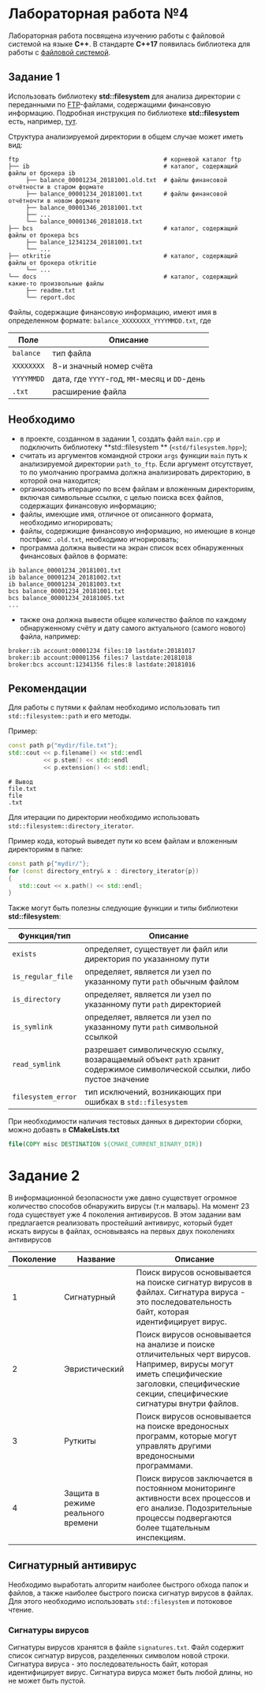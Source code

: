 # Лабораторная работа №4

Лабораторная работа посвящена изучению работы с файловой системой на языке **C++**. В стандарте **C++17** появилась
библиотека для работы с [файловой системой](https://en.cppreference.com/w/cpp/filesystem).

## Задание 1

Использовать библиотеку **std::filesystem** для анализа директории с переданными
по [FTP](https://ru.wikipedia.org/wiki/FTP)-файлами, содержащими финансовую информацию. Подробная инструкция по
библиотеке **std::filesystem** есть,
например, [тут](https://www.std.org/doc/libs/1_68_0/libs/filesystem/doc/tutorial.html).

Структура анализируемой директории в общем случае может иметь вид:

```
ftp                                         # корневой каталог ftp
├── ib                                      # каталог, содержащий файлы от брокера ib
     ├── balance_00001234_20181001.old.txt  # файлы финансовой отчётности в старом формате 
     ├── balance_00001234_20181001.txt      # файлы финансовой отчётночти в новом формате 
     ├── balance_00001346_20181001.txt      
     ├── ...     
     └── balance_00001346_20181018.txt      
├── bcs                                     # каталог, содержащий файлы от брокера bcs
     ├── balance_12341234_20181001.txt
     └── ...     
├── otkritie                                # каталог, содержащий файлы от брокера otkritie
     └── ...   
└── docs                                    # каталог, содержащий какие-то произвольные файлы
     ├── readme.txt     
     └── report.doc 
```

Файлы, содержащие финансовую информацию, имеют имя в определенном формате:
`balance_XXXXXXXX_YYYYMMDD.txt`, где

| Поле       | Описание                                     |
|------------|----------------------------------------------|
| `balance`  | тип файла                                    |
| `XXXXXXXX` | 8-и значный номер счёта                      |
| `YYYYMMDD` | дата, где `YYYY`-год, `MM`-месяц и `DD`-день |
| `.txt`     | расширение файла                             |

## Необходимо

- в проекте, созданном в задании 1, создать файл `main.cpp` и подключить библиотеку **std::filesystem
  ** (`<std/filesystem.hpp>`);
- считать из аргументов командной строки `args` функции `main` путь к анализируемой директории `path_to_ftp`. Если
  аргумент отсутствует, то по умолчанию программа должна анализировать директорию, в которой она находится;
- организовать итерацию по всем файлам и вложенным директориям, включая символьные ссылки, с целью поиска всех файлов,
  содержащих финансовую информацию;
- файлы, имеющие имя, отличное от описанного формата, необходимо игнорировать;
- файлы, содержищие финансовую информацию, но имеющие в конце постфикс `.old.txt`, необходимо игнорировать;
- программа должна вывести на экран список всех обнаруженных финансовых файлов в формате:

```Shell
ib balance_00001234_20181001.txt
ib balance_00001234_20181002.txt
ib balance_00001234_20181003.txt
bcs balance_00001234_20181001.txt
bcs balance_00001234_20181005.txt
...
```

- также она должна вывести общее количество файлов по каждому обнаруженному счёту и дату самого актуального (самого
  нового) файла, например:

```Shell
broker:ib account:00001234 files:10 lastdate:20181017
broker:ib account:00001356 files:7 lastdate:20181018
broker:bcs account:12341356 files:8 lastdate:20181016
```

## Рекомендации

Для работы с путями к файлам необходимо использовать тип `std::filesystem::path` и его методы.

Пример:

```cpp
const path p{"mydir/file.txt"};
std::cout << p.filename() << std::endl
          << p.stem() << std::endl
          << p.extension() << std::endl;
```

```Shell
# Вывод
file.txt
file
.txt
```

Для итерации по директории необходимо использовать `std::filesystem::directory_iterator`.

Пример кода, который выведет пути ко всем файлам и вложенным директориям в папке:

```cpp
const path p{"mydir/"};
for (const directory_entry& x : directory_iterator{p})
{
   std::cout << x.path() << std::endl;
}
```

Также могут быть полезны следующие функции и типы библиотеки **std::filesystem**:

| Функция/тип        | Описание                                                                                                                |
|--------------------|-------------------------------------------------------------------------------------------------------------------------|
| `exists`           | определяет, существует ли файл или директория по указанному пути                                                        |
| `is_regular_file`  | определяет, является ли узел по указанному пути `path` обычным файлом                                                   |
| `is_directory`     | определяет, является ли узел по указанному пути `path` директорией                                                      |
| `is_symlink`       | определяет, является ли узел по указанному пути `path` символьной ссылкой                                               |
| `read_symlink`     | разрешает символическую ссылку, возаращаемый объект `path` хранит содержимое символической ссылки, либо пустое значение |
| `filesystem_error` | тип исключений, возникающих при ошибках в `std::filesystem`                                                             |

При необходимости наличия тестовых данных в директории сборки, можно добавть в **CMakeLists.txt**

```cmake
file(COPY misc DESTINATION ${CMAKE_CURRENT_BINARY_DIR})
```

# Задание 2

В информационной безопасности уже давно существует огромное количество способов обнаружить вирусы (т.н малварь). На
момент 23 года существует уже 4 поколения антивирусов. В этом задании вам предлагается реализовать простейший антивирус,
который будет искать вирусы в файлах, основываясь на первых двух поколениях антивирусов

| Поколение   | Название                          | Описание                                                                                                                                                                                      |
|-------------|-----------------------------------|-----------------------------------------------------------------------------------------------------------------------------------------------------------------------------------------------|
| 1           | Сигнатурный                       | Поиск вирусов основывается на поиске сигнатур вирусов в файлах. Сигнатура вируса - это последовательность байт, которая идентифицирует вирус.                                                 |
| 2           | Эвристический                     | Поиск вирусов основывается на анализе и поиске отличительных черт вирусов. Например, вирусы могут иметь специфические заголовки, специфические секции, специфические сигнатуры внутри файлов. |
| 3           | Руткиты                           | Поиск вирусов основывается на поиске вредоносных программ, которые могут управлять другими вредоносными программами.                                                                          |
| 4           | Защита в режиме реального времени | Поиск вирусов заключается в постоянном мониторинге активности всех процессов и его анализе. Подозрительные процессы подвергаются более тщательным инспекциям.                                 |


## Сигнатурный антивирус

Необходимо выработать алгоритм наиболее быстрого обхода папок и файлов, а также наиболее быстрого поиска сигнатур вирусов в файлах. Для этого необходимо использовать ```std::filesystem``` и потоковое чтение.


### Сигнатуры вирусов

Сигнатуры вирусов хранятся в файле ```signatures.txt```. Файл содержит список сигнатур вирусов, разделенных символом новой строки. Сигнатура вируса - это последовательность байт, которая идентифицирует вирус. Сигнатура вируса может быть любой длины, но не может быть пустой.

### 